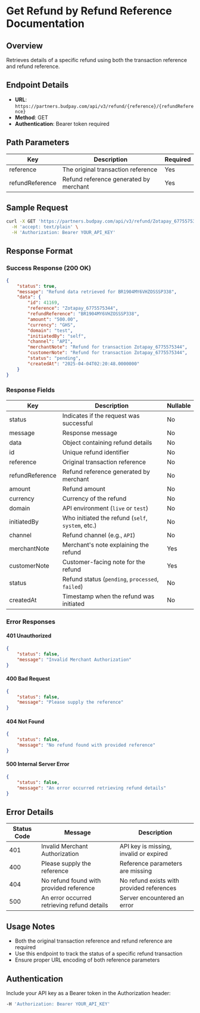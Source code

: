 # Get Refund by Refund Reference Documentation

## Overview
Retrieves details of a specific refund using both the transaction reference and refund reference.

## Endpoint Details
- **URL**: `https://partners.budpay.com/api/v3/refund/{reference}/{refundReference}`
- **Method**: GET
- **Authentication**: Bearer token required

## Path Parameters

| Key            | Description                                      | Required |
|----------------|--------------------------------------------------|----------|
| reference      | The original transaction reference              | Yes      |
| refundReference| Refund reference generated by merchant          | Yes      |

## Sample Request
```bash
curl -X GET 'https://partners.budpay.com/api/v3/refund/Zotapay_6775575344/BR1904MY6VHZOSSSP338' \
  -H 'accept: text/plain' \
  -H 'Authorization: Bearer YOUR_API_KEY'
```

## Response Format

### Success Response (200 OK)
```json
{
    "status": true,
    "message": "Refund data retrieved for BR1904MY6VHZOSSSP338",
    "data": {
        "id": 41169,
        "reference": "Zotapay_6775575344",
        "refundReference": "BR1904MY6VHZOSSSP338",
        "amount": "500.00",
        "currency": "GHS",
        "domain": "test",
        "initiatedBy": "self",
        "channel": "API",
        "merchantNote": "Refund for transaction Zotapay_6775575344",
        "customerNote": "Refund for transaction Zotapay_6775575344",
        "status": "pending",
        "createdAt": "2025-04-04T02:20:48.0000000"
    }
}
```

### Response Fields
| Key                 | Description                                         | Nullable |
|---------------------|-----------------------------------------------------|----------|
| status             | Indicates if the request was successful             | No       |
| message            | Response message                                    | No       |
| data               | Object containing refund details                     | No       |
| id                 | Unique refund identifier                            | No       |
| reference          | Original transaction reference                      | No       |
| refundReference    | Refund reference generated by merchant              | No       |
| amount             | Refund amount                                       | No       |
| currency           | Currency of the refund                              | No       |
| domain            | API environment (`live` or `test`)                  | No       |
| initiatedBy        | Who initiated the refund (`self`, `system`, etc.)   | No       |
| channel            | Refund channel (e.g., `API`)                        | No       |
| merchantNote       | Merchant's note explaining the refund               | Yes      |
| customerNote       | Customer-facing note for the refund                 | Yes      |
| status             | Refund status (`pending`, `processed`, `failed`)    | No       |
| createdAt          | Timestamp when the refund was initiated             | No       |

### Error Responses

#### 401 Unauthorized
```json
{
    "status": false,
    "message": "Invalid Merchant Authorization"
}
```

#### 400 Bad Request
```json
{
    "status": false,
    "message": "Please supply the reference"
}
```

#### 404 Not Found
```json
{
    "status": false,
    "message": "No refund found with provided reference"
}
```

#### 500 Internal Server Error
```json
{
    "status": false,
    "message": "An error occurred retrieving refund details"
}
```

## Error Details
| Status Code | Message | Description |
|------------|---------|-------------|
| 401 | Invalid Merchant Authorization | API key is missing, invalid or expired |
| 400 | Please supply the reference | Reference parameters are missing |
| 404 | No refund found with provided reference | No refund exists with provided references |
| 500 | An error occurred retrieving refund details | Server encountered an error |

## Usage Notes
- Both the original transaction reference and refund reference are required
- Use this endpoint to track the status of a specific refund transaction
- Ensure proper URL encoding of both reference parameters

## Authentication
Include your API key as a Bearer token in the Authorization header:
```bash
-H 'Authorization: Bearer YOUR_API_KEY'
```